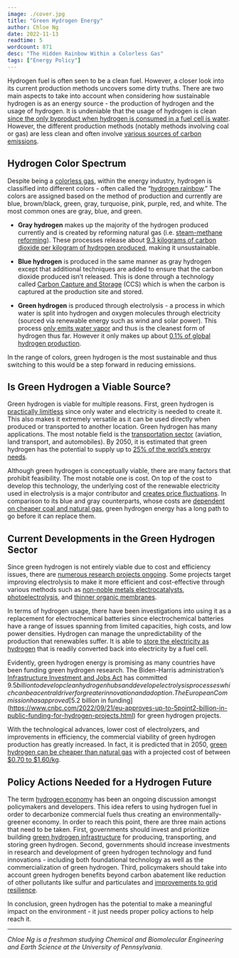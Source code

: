 ```yaml
---
image: ./cover.jpg
title: "Green Hydrogen Energy"
author: Chloe Ng
date: 2022-11-13
readtime: 5
wordcount: 871
desc: "The Hidden Rainbow Within a Colorless Gas"
tags: ["Energy Policy"]
---
```


Hydrogen fuel is often seen to be a clean fuel. However, a closer look into its current production methods uncovers some dirty truths. There are two main aspects to take into account when considering how sustainable hydrogen is as an energy source - the production of hydrogen and the usage of hydrogen. It is undeniable that the usage of hydrogen is clean [since the only byproduct when hydrogen is consumed in a fuel cell is water](https://www.energy.gov/eere/fuelcells/hydrogen-fuel-basics#:~:text=Hydrogen%20is%20a%20clean%20fuel,power%20like%20solar%20and%20wind.). However, the different production methods (notably methods involving coal or gas) are less clean and often involve [various sources of carbon emissions](https://www.acf.org.au/green-hydrogen-is-clean-but-blue-is-dirty).

## Hydrogen Color Spectrum

Despite being a [colorless gas](https://www.britannica.com/science/hydrogen), within the energy industry, hydrogen is classified into different colors - often called the “[hydrogen rainbow](https://www.nationalgrid.com/stories/energy-explained/hydrogen-colour-spectrum#:~:text=Green%20hydrogen%2C%20blue%20hydrogen%2C%20brown,between%20the%20types%20of%20hydrogen.).” The colors are assigned based on the method of production and currently are blue, brown/black, green, gray, turquoise, pink, purple, red, and white. The most common ones are gray, blue, and green.

- **Gray hydrogen** makes up the majority of the hydrogen produced currently and is created by reforming natural gas (i.e. [steam-methane reforming](https://www.energy.gov/eere/fuelcells/hydrogen-production-natural-gas-reforming#:~:text=In%20steam%2Dmethane%20reforming%2C%20methane,for%20the%20reaction%20to%20proceed.)). These processes release about [9.3 kilograms of carbon dioxide per kilogram of hydrogen produced](https://www.forbes.com/sites/rrapier/2020/06/06/estimating-the-carbon-footprint-of-hydrogen-production/?sh=592d99d324bd), making it unsustainable.

- **Blue hydrogen** is produced in the same manner as gray hydrogen except that additional techniques are added to ensure that the carbon dioxide produced isn’t released. This is done through a technology called [Carbon Capture and Storage](https://www.globalccsinstitute.com/wp-content/uploads/2021/04/Circular-Carbon-Economy-series-Blue-Hydrogen.pdf) (CCS) which is when the carbon is captured at the production site and stored.

- **Green hydrogen** is produced through electrolysis - a process in which water is split into hydrogen and oxygen molecules through electricity (sourced via renewable energy such as wind and solar power). This process [only emits water vapor](https://www.iberdrola.com/sustainability/green-hydrogen#:~:text=In%20addition%2C%20green%20hydrogen%20is,beginning%20of%20the%2019th%20century.) and thus is the cleanest form of hydrogen thus far. However it only makes up about [0.1% of global hydrogen production](https://www.iea.org/reports/the-future-of-hydrogen).

In the range of colors, green hydrogen is the most sustainable and thus switching to this would be a step forward in reducing emissions.

## Is Green Hydrogen a Viable Source?

Green hydrogen is viable for multiple reasons. First, green hydrogen is [practically limitless](https://aquahydrex.com/green-hydrogen/) since only water and electricity is needed to create it. This also makes it extremely versatile as it can be used directly when produced or transported to another location. Green hydrogen has many applications. The most notable field is the [transportation sector](https://orsted.com/en/our-business/renewable-hydrogen) (aviation, land transport, and automobiles). By 2050, it is estimated that green hydrogen has the potential to supply up to [25% of the world’s energy needs](https://www.forbes.com/sites/mikescott/2020/12/14/green-hydrogen-the-fuel-of-the-future-set-for-50-fold-expansion/?sh=1600bb146df3).

Although green hydrogen is conceptually viable, there are many factors that prohibit feasibility. The most notable one is cost. On top of the cost to develop this technology, the underlying cost of the renewable electricity used in electrolysis is a major contributor and [creates price fluctuations](https://www.utilitydive.com/news/green-hydrogen-prices-global-report/627776/#:~:text=Because%20hydrogen%20must%20be%20derived,for%20S%26P%20Global%20Commodity%20Insights.). In comparison to its blue and gray counterparts, whose costs are [dependent on cheaper coal and natural gas](https://home.kpmg/xx/en/home/insights/2020/11/the-hydrogen-trajectory.html), green hydrogen energy has a long path to go before it can replace them.

## Current Developments in the Green Hydrogen Sector

Since green hydrogen is not entirely viable due to cost and efficiency issues, there are [numerous research projects ongoing](https://www.irena.org/-/media/Files/IRENA/Agency/Publication/2022/May/IRENA_EPO_Electrolysers_H2_production_2022.pdf). Some projects target improving electrolysis to make it more efficient and cost-effective through various methods such as [non-noble metals electrocatalysts](https://www.researchgate.net/publication/349535388_Non-noble_Metal_Electrocatalysts_for_the_Hydrogen_Evolution_Reaction_in_Water_Electrolysis), [photoelectrolysis](https://www.energy.gov/eere/fuelcells/hydrogen-production-photoelectrochemical-water-splitting), and [thinner organic membranes](https://www.ncbi.nlm.nih.gov/pmc/articles/PMC8625528/).

In terms of hydrogen usage, there have been investigations into using it as a replacement for electrochemical batteries since electrochemical batteries have a range of issues spanning from limited capacities, high costs, and low power densities. Hydrogen can manage the unpredictability of the production that renewables suffer. It is able to [store the electricity as hydrogen](https://www.mdpi.com/1996-1073/15/16/5828/pdf) that is readily converted back into electricity by a fuel cell.

Evidently, green hydrogen energy is promising as many countries have been funding green hydrogen research. The Biden-Harris administration’s [Infrastructure Investment and Jobs Act](https://www.iea.org/policies/14972-infrastructure-and-jobs-act-clean-hydrogen-initiatives) has committed $9.5 billion to develop clean hydrogen hubs and develop electrolysis processes which can be a central driver for greater innovation and adoption. The European Commission has approved [$5.2 billion in funding](https://www.cnbc.com/2022/09/21/eu-approves-up-to-5point2-billion-in-public-funding-for-hydrogen-projects.html) for green hydrogen projects.

With the technological advances, lower cost of electrolyzers, and improvements in efficiency, the commercial viability of green hydrogen production has greatly increased. In fact, it is predicted that in 2050, [green hydrogen can be cheaper than natural gas](https://fuelcellsworks.com/news/green-hydrogen-is-on-track-to-be-cheaper-than-natural-gas-by-2050-bnef/) with a projected cost of between [$0.70 to $1.60/kg](https://blogs.worldbank.org/ppps/green-hydrogen-key-investment-energy-transition#:~:text=According%20to%20Bloomberg%20New%20Energy,price%20competitive%20with%20natural%20gas.).

## Policy Actions Needed for a Hydrogen Future

The term [hydrogen economy](https://www.sciencedirect.com/topics/engineering/hydrogen-economy) has been an ongoing discussion amongst policymakers and developers. This idea refers to using hydrogen fuel in order to decarbonize commercial fuels thus creating an environmentally-greener economy. In order to reach this point, there are three main actions that need to be taken. First, governments should invest and prioritize building [green hydrogen infrastructure](https://www.energy.gov/eere/fuelcells/hydrogen-delivery) for producing, transporting, and storing green hydrogen. Second, governments should increase investments in research and development of green hydrogen technology and fund innovations - including both foundational technology as well as the commercialization of green hydrogen. Third, policymakers should take into account green hydrogen benefits beyond carbon abatement like reduction of other pollutants like sulfur and particulates and [improvements to grid resilience](https://www.mcecleanenergy.org/mce-news/experts-weigh-in-on-green-hydrogens-role-in-grid-stability/).

In conclusion, green hydrogen has the potential to make a meaningful impact on the environment - it just needs proper policy actions to help reach it.

---

_Chloe Ng is a freshman studying Chemical and Biomolecular Engineering and Earth Science at the University of Pennsylvania._
